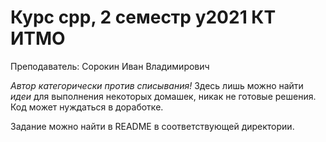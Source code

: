 # Курс cpp, 2 семестр y2021 КТ ИТМО

Преподаватель: Сорокин Иван Владимирович

_Автор категорически против списывания!_ Здесь лишь можно найти _идеи_ для выполнения некоторых домашек, никак не готовые решения. Код может нуждаться в доработке.

Задание можно найти в README в соответствующей директории.
